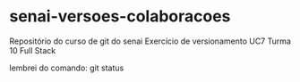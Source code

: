 # senai-versoes-colaboracoes
Repositório do curso de git do senai
Exercício de versionamento UC7 Turma 10 Full Stack

lembrei do comando: git status